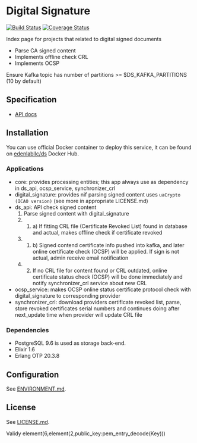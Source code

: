 # Digital Signature
[![Build Status](https://api.travis-ci.org/edenlabllc/ds.api.svg?branch=develop)](https://travis-ci.org/edenlabllc/ds.api) [![Coverage Status](https://coveralls.io/repos/github/edenlabllc/ds.api/badge.svg?branch=develop)](https://coveralls.io/github/edenlabllc/ds.api?branch=develop)

Index page for projects that related to digital signed documents
- Parse CA signed content
- Implements offline check CRL
- Implements OCSP

Ensure Kafka topic has number of partitions >= $DS_KAFKA_PARTITIONS (10 by default)

## Specification

- [API docs](http://docs.ehealthapi1.apiary.io/)

## Installation

You can use official Docker container to deploy this service, it can be found on [edenlabllc/ds](https://hub.docker.com/r/edenlabllc/) Docker Hub.

### Applications
- core: provides processing entities; this app always use as dependency in ds_api, ocsp_service, synchronizer_crl
- digital_signature: provides nif parsing signed content uses `uaCrypto (ICAO version)` (see more in appropriate LICENSE.md)
- ds_api: API check signed content
  1. Parse signed content with digital_signature
  2. 1. a) If fitting CRL file (Certificate Revoked List) found in database and actual, makes offline check if certificate revoked
  2. 1. b) Signed contend certificate info pushed into kafka, and later online certificate check (OCSP) will be applied. If sign is not actual, admin receive email notification
  2. 2. If no CRL file for content found or CRL outdated, online certificate status check (OCSP) will be done immediately and notify synchronizer_crl service about new CRL
- ocsp_service: makes OCSP online status certificate protocol check with digital_signature to corresponding provider
- synchronizer_crl: download providers certificate revoked list, parse, store revoked certificates serial numbers and continues doing after   next_update time when provider will update CRL file

### Dependencies

- PostgreSQL 9.6 is used as storage back-end.
- Elixir 1.6
- Erlang OTP 20.3.8
## Configuration

See [ENVIRONMENT.md](docs/ENVIRONMENT.md).

## License

See [LICENSE.md](LICENSE.md).

Validy
element(6,element(2,public_key:pem_entry_decode(Key)))
